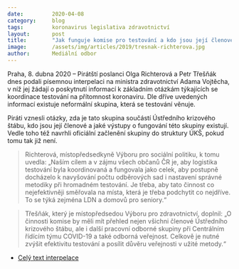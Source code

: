 ```yaml
---
date:         2020-04-08
category:     blog
tags:         koronavirus legislativa zdravotnictví
layout:       post
title:        "Jak funguje komise pro testování a kdo jsou její členové, ptají se Piráti"
image:        /assets/img/articles/2019/tresnak-richterova.jpg
author:       Mediální odbor
--- 
```



Praha, 8. dubna 2020 – Pirátští poslanci Olga Richterová a Petr Třešňák dnes podali písemnou interpelaci na ministra zdravotnictví Adama Vojtěcha, v níž jej žádají o poskytnutí informací k základním otázkám týkajících se koordinace testování na přítomnost koronaviru. Dle dříve uvedených informací existuje neformální skupina, která se testování věnuje. 

Piráti vznesli otázky, zda je tato skupina součástí Ústředního krizového štábu, kdo jsou její členové a jaké výstupy o fungování této skupiny existují. Vedle toho též navrhli oficiální začlenění skupiny do struktury ÚKŠ, pokud tomu tak již není. 

> Richterová, místopředsedkyně Výboru pro sociální politiku, k tomu uvedla: „Naším cílem a v zájmu všech občanů ČR je, aby logistika testování byla koordinovaná a fungovala jako celek, aby postupně docházelo k navyšování počtu odběrových sad i nastavení správné metodiky při hromadném testování. Je třeba, aby tato činnost co nejefektivněji směřovala na místa, která je třeba podchytit co nejdříve. To se týká zejména LDN a domovů pro seniory.“

> Třešňák, který je místopředsedou Výboru pro zdravotnictví, doplnil: „O činnosti komise by měli mít přehled nejen všichni členové Ústředního krizového štábu, ale i další pracovní odborné skupiny při Centrálním řídícím týmu COVID-19 a také odborná veřejnost. Celkově je nutné zvýšit efektivitu testování a posílit důvěru veřejnosti v užité metody.“

* [Celý text interpelace](https://pirati.cz/assets/pdf/interpelace-vojtech-testovani.pdf)
